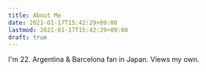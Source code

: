 ```yaml
---
title: About Me
date: 2021-01-17T15:42:29+09:00
lastmod: 2021-01-17T15:42:29+09:00
draft: true
---
```


I'm 22. Argentina & Barcelona fan in Japan. Views my own.

<!--more-->

